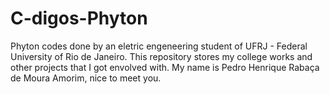 # C-digos-Phyton
Phyton codes done by an eletric engeneering student of UFRJ - Federal University of Rio de Janeiro. This repository stores my college works and other projects that I got envolved with.
My name is Pedro Henrique Rabaça de Moura Amorim, nice to meet you.
